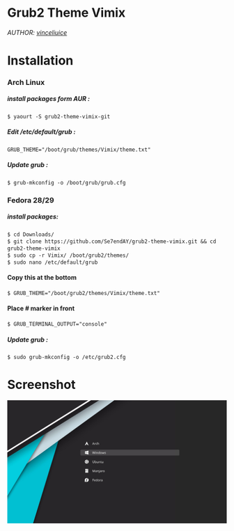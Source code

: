# Grub2 Theme Vimix
###### AUTHOR: [vinceliuice](http://gnome-look.org/content/show.php/Grub-themes-vimix?content=169954)

# Installation
### Arch Linux
##### install packages form AUR :
```shell
$ yaourt -S grub2-theme-vimix-git
```
##### Edit /etc/default/grub :
```shell
GRUB_THEME="/boot/grub/themes/Vimix/theme.txt"
```
##### Update grub :
```shell
$ grub-mkconfig -o /boot/grub/grub.cfg
```
### Fedora 28/29
##### install packages:
```shell
$ cd Downloads/
$ git clone https://github.com/Se7endAY/grub2-theme-vimix.git && cd grub2-theme-vimix
$ sudo cp -r Vimix/ /boot/grub2/themes/ 
$ sudo nano /etc/default/grub
```
#### Copy this at the bottom 
```shell
$ GRUB_THEME="/boot/grub2/themes/Vimix/theme.txt"
```
#### Place # marker in front 
```shell
$ GRUB_TERMINAL_OUTPUT="console"
```
##### Update grub :
```shell
$ sudo grub-mkconfig -o /etc/grub2.cfg
```

# Screenshot
![screenshot](/preview.jpg?raw=true)
